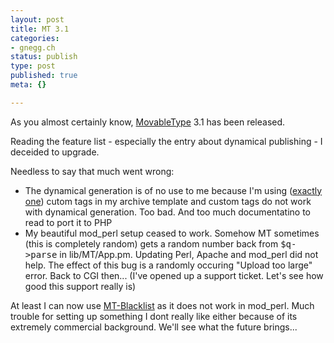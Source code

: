 ```yaml
---
layout: post
title: MT 3.1
categories:
- gnegg.ch
status: publish
type: post
published: true
meta: {}

---
```

<p>As you almost certainly know, <a href="http://www.movabletype.com">MovableType</a> 3.1 has been released.</p>
<p>Reading the feature list - especially the entry about dynamical publishing - I deceided to upgrade.</p>
<p>Needless to say that much went wrong:</p>
<ul>
 <li>The dynamical generation is of no use to me because I'm using (<a href="http://www.nonplus.net/software/mt/MTEntryIfComments.htm">exactly one</a>) cutom tags in my archive template and custom tags do not work with dynamical generation. Too bad. And too much documentatino to read to port it to PHP</li>
 <li>My beautiful mod_perl setup ceased to work. Somehow MT sometimes (this is completely random) gets a random number back from <tt>$q->parse</tt> in lib/MT/App.pm. Updating Perl, Apache and mod_perl did not help. The effect of this bug is a randomly occuring "Upload too large" error. Back to CGI then... (I've opened up a support ticket. Let's see how good this support really is)</li>
</ul>
<p>At least I can now use <a href="http://www.jayallen.org/projects/mt-blacklist/">MT-Blacklist</a> as it does not work in mod_perl. Much trouble for setting up something I dont really like either because of its extremely commercial background. We'll see what the future brings...</p>
